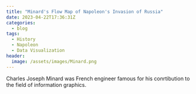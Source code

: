 ```yaml
---
title: "Minard's Flow Map of Napoleon's Invasion of Russia"
date: 2023-04-22T17:36:31Z
categories:
  - blog
tags:
  - History
  - Napoleon
  - Data Visualization
header:
  image: /assets/images/Minard.png
---
```


Charles Joseph Minard was French engineer famous for his conrtibution to the field of information graphics.